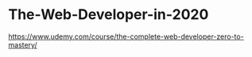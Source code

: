 # The-Web-Developer-in-2020
https://www.udemy.com/course/the-complete-web-developer-zero-to-mastery/
